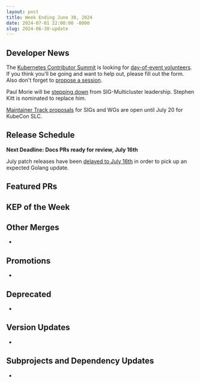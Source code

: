 ```yaml
---
layout: post
title: Week Ending June 30, 2024
date: 2024-07-01 22:00:00 -0000
slug: 2024-06-30-update
---
```


## Developer News

The [Kubernetes Contributor Summit](https://www.kubernetes.dev/events/2024/kcsna/) is looking for [day-of-event volunteers](https://forms.gle/YAFo8qJn4P3g7WQQ9).  If you think you'll be going and want to help out, please fill out the form.  Also don't forget to [propose a session](https://docs.google.com/forms/d/e/1FAIpQLSfqdvHnS4HVZQXdBmZHClgUbAodxEGH18t365qqdgtn0hhx-Q/viewform).

Paul Morie will be [stepping down](https://groups.google.com/a/kubernetes.io/g/dev/c/HRjOyF02hyA) from SIG-Multicluster leadership.  Stephen Kitt is nominated to replace him.

[Maintainer Track proposals](https://events.linuxfoundation.org/kubecon-cloudnativecon-north-america/program/project-opportunities/) for SIGs and WGs are open until July 20 for KubeCon SLC.

## Release Schedule

**Next Deadline: Docs PRs ready for review, July 16th**

July patch releases have been [delayed to July 16th](https://groups.google.com/a/kubernetes.io/g/dev/c/MA8TtQL3O7A) in order to pick up an expected Golang update.

## Featured PRs


## KEP of the Week


## Other Merges

*

## Promotions

*

## Deprecated

*

## Version Updates

*

## Subprojects and Dependency Updates

*

